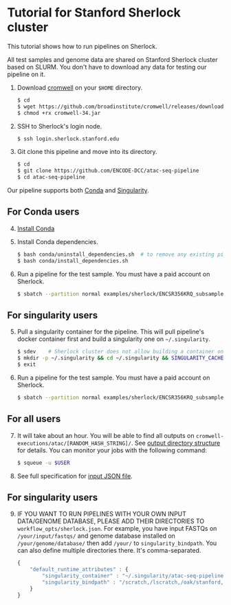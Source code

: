 # Tutorial for Stanford Sherlock cluster


This tutorial shows how to run pipelines on Sherlock.

All test samples and genome data are shared on Stanford Sherlock cluster based on SLURM. You don't have to download any data for testing our pipeline on it.

1. Download [cromwell](https://github.com/broadinstitute/cromwell) on your `$HOME` directory.
    ```bash
    $ cd 
    $ wget https://github.com/broadinstitute/cromwell/releases/download/34/cromwell-34.jar
    $ chmod +rx cromwell-34.jar
    ```

2. SSH to Sherlock's login node.
    ```bash
    $ ssh login.sherlock.stanford.edu
    ```

3. Git clone this pipeline and move into its directory.
    ```bash
    $ cd
    $ git clone https://github.com/ENCODE-DCC/atac-seq-pipeline
    $ cd atac-seq-pipeline
    ```

Our pipeline supports both [Conda](https://conda.io/docs/) and [Singularity](https://singularity.lbl.gov/).

## For Conda users

4. [Install Conda](https://conda.io/miniconda.html)

5. Install Conda dependencies.
    ```bash
    $ bash conda/uninstall_dependencies.sh  # to remove any existing pipeline env
    $ bash conda/install_dependencies.sh
    ```

6. Run a pipeline for the test sample. You must have a paid account on Sherlock.
    ```bash
    $ sbatch --partition normal examples/sherlock/ENCSR356KRQ_subsampled_sherlock_conda.sh
    ```

## For singularity users

5. Pull a singularity container for the pipeline. This will pull pipeline's docker container first and build a singularity one on `~/.singularity`.
    ```bash
    $ sdev    # Sherlock cluster does not allow building a container on login node
    $ mkdir -p ~/.singularity && cd ~/.singularity && SINGULARITY_CACHEDIR=~/.singularity SINGULARITY_PULLFOLDER=~/.singularity singularity pull --name atac-seq-pipeline-v1.1.5.simg -F docker://quay.io/encode-dcc/atac-seq-pipeline:v1.1.5
    $ exit
    ```

6. Run a pipeline for the test sample. You must have a paid account on Sherlock.
    ```bash
    $ sbatch --partition normal examples/sherlock/ENCSR356KRQ_subsampled_sherlock_singularity.sh
    ```

## For all users

7. It will take about an hour. You will be able to find all outputs on `cromwell-executions/atac/[RANDOM_HASH_STRING]/`. See [output directory structure](output.md) for details. You can monitor your jobs with the following command:
    ```bash
    $ squeue -u $USER
    ```

8. See full specification for [input JSON file](input.md).

## For singularity users

9. IF YOU WANT TO RUN PIPELINES WITH YOUR OWN INPUT DATA/GENOME DATABASE, PLEASE ADD THEIR DIRECTORIES TO `workflow_opts/sherlock.json`. For example, you have input FASTQs on `/your/input/fastqs/` and genome database installed on `/your/genome/database/` then add `/your/` to `singularity_bindpath`. You can also define multiple directories there. It's comma-separated.
    ```javascript
    {
        "default_runtime_attributes" : {
            "singularity_container" : "~/.singularity/atac-seq-pipeline-v1.1.5.simg",
            "singularity_bindpath" : "/scratch,/lscratch,/oak/stanford,/home/groups/cherry/encode,/your/,YOUR_OWN_DATA_DIR1,YOUR_OWN_DATA_DIR1,..."
        }
    }
    ```
